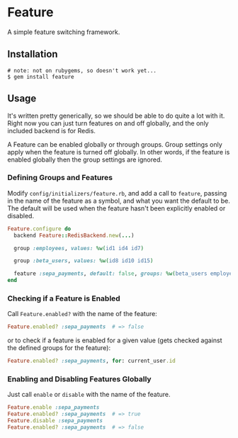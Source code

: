 # Feature

A simple feature switching framework.

## Installation

```console
# note: not on rubygems, so doesn't work yet...
$ gem install feature
```

## Usage

It's written pretty generically, so we should be able to do quite a lot with
it. Right now you can just turn features on and off globally, and the only
included backend is for Redis.

A Feature can be enabled globally or through groups. Group settings only apply
when the feature is turned off globally. In other words, if the feature is
enabled globally then the group settings are ignored.

### Defining Groups and Features

Modify `config/initializers/feature.rb`, and add a call to `feature`, passing
in the name of the feature as a symbol, and what you want the default to be.
The default will be used when the feature hasn't been explicitly enabled or
disabled.

```ruby
Feature.configure do
  backend Feature::RedisBackend.new(...)

  group :employees, values: %w(id1 id4 id7)

  group :beta_users, values: %w(id8 id10 id15)

  feature :sepa_payments, default: false, groups: %w(beta_users employees)
end
```

### Checking if a Feature is Enabled

Call `Feature.enabled?` with the name of the feature:

```ruby
Feature.enabled? :sepa_payments  # => false
```

or to check if a feature is enabled for a given value (gets checked against the
defined groups for the feature):

```ruby
Feature.enabled? :sepa_payments, for: current_user.id
```

### Enabling and Disabling Features Globally

Just call `enable` or `disable` with the name of the feature.

```ruby
Feature.enable :sepa_payments
Feature.enabled? :sepa_payments  # => true
Feature.disable :sepa_payments
Feature.enabled? :sepa_payments  # => false
```

